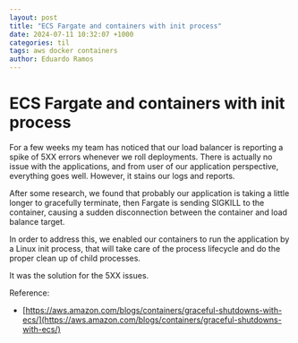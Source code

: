 ```yaml
---
layout: post
title: "ECS Fargate and containers with init process"
date: 2024-07-11 10:32:07 +1000
categories: til
tags: aws docker containers
author: Eduardo Ramos
---
```


# ECS Fargate and containers with init process

For a few weeks my team has noticed that our load balancer is reporting a spike of 5XX errors whenever we roll deployments.
There is actually no issue with the applications, and from user of our application perspective, everything goes well.
However, it stains our logs and reports.

After some research, we found that probably our application is taking a little longer to gracefully terminate, then Fargate
is sending SIGKILL to the container, causing a sudden disconnection between the container and load balance target.

In order to address this, we enabled our containers to run the application by a Linux init process, that will take care
of the process lifecycle and do the proper clean up of child processes.

It was the solution for the 5XX issues.

Reference:
* [https://aws.amazon.com/blogs/containers/graceful-shutdowns-with-ecs/](https://aws.amazon.com/blogs/containers/graceful-shutdowns-with-ecs/)
